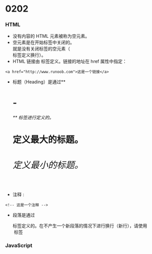 # 0202
### HTML
* 没有内容的 HTML 元素被称为空元素。
* 空元素是在开始标签中关闭的。<br> 就是没有关闭标签的空元素（<br> 标签定义换行）。
* HTML 链接由 <a> 标签定义。链接的地址在 href 属性中指定：
```
<a href="http://www.runoob.com">这是一个链接</a>
```
* 标题（Heading）是通过**<h1> - <h6>** 标签进行定义的。<h1> 定义最大的标题。 **<h6>** 定义最小的标题。
* 注释 :
```
<!-- 这是一个注释 -->
```
* 段落是通过 <p> 标签定义的。在不产生一个新段落的情况下进行换行（新行），请使用 <br> 标签
### JavaScript
